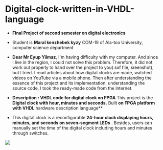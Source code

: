 # Digital-clock-written-in-VHDL-language
- **Final Project of second semester on digital electronics**

- Student is **Maral kenzhebek kyzy** COM-19 of Ala-too University, computer science department

- **Dear Mr Eyup Yilmaz**, I'm having difficulty with my computer. And since I live in the region, I could not solve this problem. Therefore, it did not work out properly to hand over the project to you(.sof file, sreenshot), but I tried. I read articles about how digital clocks are made, watched videos on YouTube via a mobile phone. Then after understanding the essence of this project and its implementation, understanding the source code, I took the ready-made code from the Internet.

- **Description :  VHDL code for digital clock on FPGA**
This project is the **Digital clock with hour, minutes and seconds.** Built **on FPGA platform with VHDL** hardware description language**

- This digital clock is a reconfigurable **24-hour clock displaying hours, minutes, and seconds on seven-segment LEDs** . Besides, users can manually set the time of the digital clock including hours and minutes through switches. 

![](https://imgur.com/up7bVYu.jpg)
